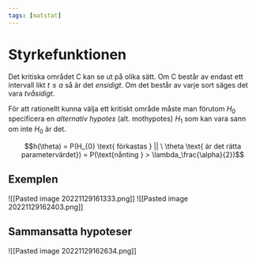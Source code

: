 ```yaml
---
tags: [matstat]
---
```

# Styrkefunktionen
Det kritiska området C kan se ut på olika sätt. Om C består av endast ett intervall likt $t \leq a$ så är det *ensidigt*. Om det består av varje sort säges det vara *tvåsidigt*. 

För att rationellt kunna välja ett kritiskt område måste man förutom $H_{0}$ specificera en *alternativ hypotes* (alt. mothypotes) $H_{1}$ som kan vara sann om inte $H_{0}$ är det.

$$h(\theta) = P(H_{0} \text{ förkastas } || \ \theta \text{ är det rätta parametervärdet}) = P(\text{nånting } > \lambda_\frac{\alpha}{2})$$

## Exemplen 
![[Pasted image 20221129161333.png]]
![[Pasted image 20221129162403.png]]

## Sammansatta hypoteser
![[Pasted image 20221129162634.png]]